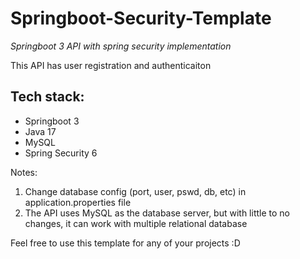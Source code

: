 # Springboot-Security-Template
*Springboot 3 API with spring security implementation*

This API has user registration and authenticaiton

## Tech stack:
- Springboot 3
- Java 17
- MySQL
- Spring Security 6

Notes:
1. Change database config (port, user, pswd, db, etc) in application.properties file
2. The API uses MySQL as the database server, but with little to no changes, it can work with multiple relational database

Feel free to use this template for any of your projects :D 
